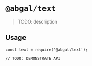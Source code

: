 # `@abgal/text`

> TODO: description

## Usage

```
const text = require('@abgal/text');

// TODO: DEMONSTRATE API
```
